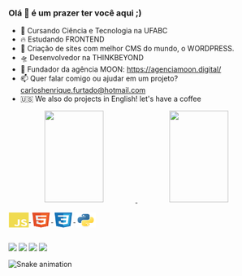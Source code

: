 ### Olá 👋 é um prazer ter você aqui ;)


- 🎒 Cursando Ciência e Tecnologia na UFABC
- 🔥 Estudando FRONTEND 
- 🚀 Criação de sites com melhor CMS do mundo, o WORDPRESS.
- 🛸 Desenvolvedor na THINKBEYOND 
- 🌙 Fundador da agência MOON: https://agenciamoon.digital/
- 📫 Quer falar comigo ou ajudar em um projeto? carloshenrique.furtado@hotmail.com 
- 🇺🇸 We also do projects in English! let's have a coffee

<div align="center">
  <a href="https://github.com/HenriqueFurtado-Dev">
  <img width="48%"  height="180em" src="https://github-readme-stats.vercel.app/api?username=HenriqueFurtado-Dev&show_icons=true&theme=dracula&include_all_commits=true&count_private=true"/>
  <img width="48%"  height="180em" src="https://github-readme-stats.vercel.app/api/top-langs/?username=HenriqueFurtado-Dev&layout=compact&langs_count=7&theme=dracula"/>
</div>

 <div style="display: inline_block"><br>
  <img align="center" alt="KMZ-Js" height="30" width="40" src="https://raw.githubusercontent.com/devicons/devicon/master/icons/javascript/javascript-plain.svg">
  <img align="center" alt="Rafa-HTML" height="30" width="40" src="https://raw.githubusercontent.com/devicons/devicon/master/icons/html5/html5-original.svg">
  <img align="center" alt="Rafa-CSS" height="30" width="40" src="https://raw.githubusercontent.com/devicons/devicon/master/icons/css3/css3-original.svg">
  <img align="center" alt="Rafa-Python" height="30" width="40" src="https://raw.githubusercontent.com/devicons/devicon/master/icons/python/python-original.svg">

</div>
  
 

  ##

<div> 
  <a href="https://instagram.com/KMZsonequinha" target="_blank"><img src="https://img.shields.io/badge/-Instagram-%23E4405F?style=for-the-badge&logo=instagram&logoColor=white" target="_blank"></a>
  <a href="#" target="_blank"><img src="https://img.shields.io/badge/WhatsApp-25D366?style=for-the-badge&logo=whatsapp&logoColor=white" target="_blank"></a>
  <a href = "mailto:bombnick01@gmail.com"><img src="https://img.shields.io/badge/-Gmail-%23333?style=for-the-badge&logo=gmail&logoColor=white" target="_blank"></a>
  <a href="https://www.linkedin.com/in/carlos-henrique-0688871b0/" target="_blank"><img src="https://img.shields.io/badge/-LinkedIn-%230077B5?style=for-the-badge&logo=linkedin&logoColor=white" target="_blank"></a> 
 
![Snake animation](https://github.com/HenriqueFurtado-Dev/HenriqueFurtado-Dev/blob/output/github-contribution-grid-snake.svg)
 
</div>
